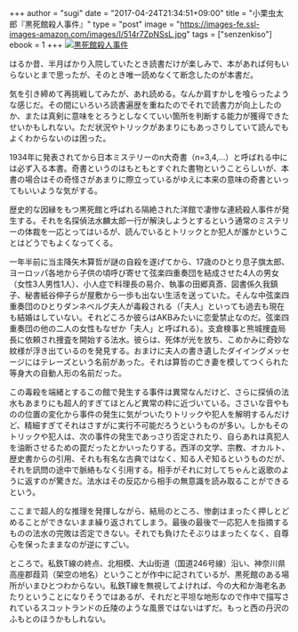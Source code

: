 +++
author = "sugi"
date = "2017-04-24T21:34:51+09:00"
title = "小栗虫太郎『黒死館殺人事件』"
type = "post"
image = "https://images-fe.ssl-images-amazon.com/images/I/514r7ZpNSsL.jpg"
tags = ["senzenkiso"]
ebook = 1
+++
<a href="http://www.amazon.co.jp/exec/obidos/ASIN/B009IY1W5Q/chezsugi-22/ref=nosim/" name="amazletlink" target="_blank"><img src="https://images-fe.ssl-images-amazon.com/images/I/514r7ZpNSsL.jpg" alt="黒死館殺人事件" class="alignleft"  /></a>

はるか昔、半月ばかり入院していたとき読書だけが楽しみで、本があれば何もいらないとまで思ったが、そのとき唯一読めなくて断念したのが本書だ。

気を引き締めて再挑戦してみたが、あれ読める。なんか肩すかしを喰らったような感じだ。その間にいろいろ読書遍歴を重ねたのでそれで読書力が向上したのか、または真剣に意味をとろうとしなくていい箇所を判断する能力が獲得できたせいかもしれない。ただ状況やトリックがあまりにもあっさりしていて読んでもよくわからないのは困った。

1934年に発表されてから日本ミステリーのn大奇書（n=3,4,...）と呼ばれる中には必ず入る本書。奇書というのはもともとすぐれた書物ということらしいが、本書の場合はその奇怪さがあまりに際立っているがゆえに本来の意味の奇書といってもいいような気がする。

歴史的な因縁をもつ黒死館と呼ばれる隔絶された洋館で凄惨な連続殺人事件が発生する。それを名探偵法水麟太郎一行が解決しようとするという通常のミステリーの体裁を一応とってはいるが、読んでいるとトリックとか犯人が誰かということはどうでもよくなってくる。

一年半前に当主降矢木算哲が謎の自殺を遂げてから、17歳のひとり息子旗太郎、ヨーロッパ各地から子供の頃呼び寄せて弦楽四重奏団を結成させた4人の男女（女性3人男性1人）、小人症で料理長の易介、執事の田郷真斎、図書係久我鎮子、秘書紙谷伸子らが屋敷から一歩も出ない生活を送っていた。そんな中弦楽四重奏団のひとりダンネベルグ夫人が毒殺される（「夫人」といっても過去も現在も結婚はしていない。それどころか彼らはAKBみたいに恋愛禁止なのだ。弦楽四重奏団の他の二人の女性もなぜか「夫人」と呼ばれる）。支倉検事と熊城捜査局長に依頼され捜査を開始する法水。彼らは、死体が光を放ち、こめかみに奇妙な紋様が浮き出ているのを発見する。おまけに夫人の書き遺したダイイングメッセージにはテレーズという名前があった。それは算哲の亡き妻を模してつくられた等身大の自動人形の名前だった。

この毒殺を端緒とするこの館で発生する事件は異常なんだけど、さらに探偵の法水もあまりにも超人的すぎてほとんど異常の粋に近づいている。ささいな音やものの位置の変化から事件の発生に気がついたりトリックや犯人を解明するんだけど、精細すぎてそれはさすがに実行不可能だろうというものが多い。しかもそのトリックや犯人は、次の事件の発生であっさり否定されたり、自らあれは真犯人を油断させるための罠だったとかいったりする。西洋の文学、宗教、オカルト、歴史書からの引用、それも有名な古典ではなく、知る人ぞ知るというものだが、それを訊問の途中で脈絡もなく引用する。相手がそれに対してちゃんと返歌のように返すのが驚きだ。法水はその反応から相手の無意識を読み取ることができるという。

ここまで超人的な推理を発揮しながら、結局のところ、惨劇はまったく押しとどめることができないまま繰り返されてしまう。最後の最後で一応犯人を指摘するものの法水の完敗は否定できない。それでも負けたそぶりはまったくなく、自尊心を保ったままなのが逆にすごい。

ところで。私鉄T線の終点、北相模、大山街道（国道246号線）沿い、神奈川県高座郡葭苅（架空の地名）ということが作中に記されているが、黒死館のある場所がいまひとつわからない。私鉄T線を無視してよければ、今の大和か海老名あたりということになりそうではあるが、それだと平坦な地形なので作中で描写されているスコットランドの丘陵のような風景ではないはずだ。もっと西の丹沢のふもとのほうかもしれない。
